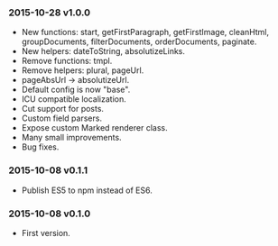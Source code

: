 ### 2015-10-28 v1.0.0

* New functions: start, getFirstParagraph, getFirstImage, cleanHtml, groupDocuments, filterDocuments, orderDocuments, paginate.
* New helpers: dateToString, absolutizeLinks.
* Remove functions: tmpl.
* Remove helpers: plural, pageUrl.
* pageAbsUrl  → absolutizeUrl.
* Default config is now "base".
* ICU compatible localization.
* Cut support for posts.
* Custom field parsers.
* Expose custom Marked renderer class.
* Many small improvements.
* Bug fixes.

### 2015-10-08 v0.1.1

* Publish ES5 to npm instead of ES6.

### 2015-10-08 v0.1.0

* First version.
